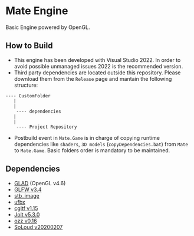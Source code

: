 # Mate Engine
Basic Engine powered by OpenGL.

## How to Build
- This engine has been developed with Visual Studio 2022. In order to avoid possible unmanaged issues 2022 is the recommended version.
- Third party dependencies are located outside this repository. Please download them from the `Release` page and mantain the following structure:
```
---- CustomFolder
   |
   |
    ---- dependencies
   |
   |
    ---- Project Repository
```
- Postbuild event in `Mate.Game` is in charge of copying runtime dependencies like `shaders`, `3D models` (`copyDependencies.bat`) from `Mate` to `Mate.Game`. Basic folders order is mandatory to be maintained.

## Dependencies
- [GLAD](https://glad.dav1d.de/) (OpenGL v4.6)
- [GLFW v3.4](https://github.com/glfw/glfw/releases/tag/3.4)
- [stb_image](https://github.com/nothings/stb/tree/master)
- [ufbx](https://github.com/ufbx/ufbx)
- [cgltf v1.15](https://github.com/jkuhlmann/cgltf/releases/tag/v1.15)
- [Jolt v5.3.0](https://github.com/jrouwe/JoltPhysics/releases/tag/v5.3.0)
- [ozz v0.16](https://github.com/guillaumeblanc/ozz-animation/releases/tag/0.16.0)
- [SoLoud v20200207](https://solhsa.com/soloud/downloads.html)
